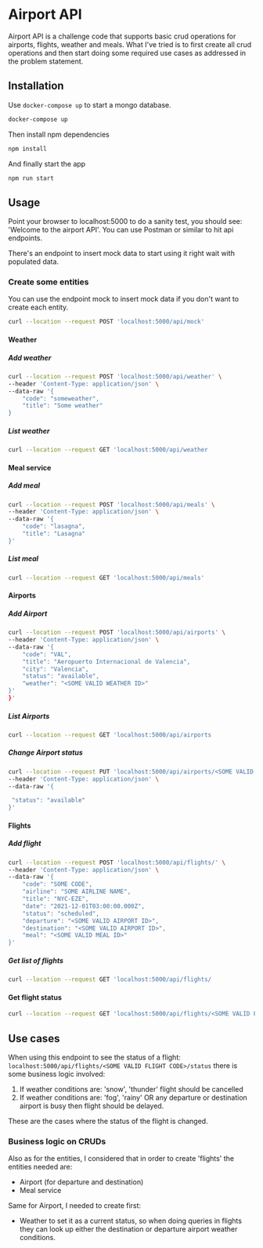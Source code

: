 # Airport API

Airport API is a challenge code that supports basic crud operations for airports, flights, weather and meals. What I've tried is to first create all crud operations and then start doing some required use cases as addressed in the problem statement.

## Installation

Use `docker-compose up` to start a mongo database.

```bash
docker-compose up
```

Then install npm dependencies

```bash
npm install
```

And finally start the app

```bash
npm run start
```

## Usage

Point your browser to localhost:5000 to do a sanity test, you should see: 'Welcome to the airport API'.
You can use Postman or similar to hit api endpoints.

There's an endpoint to insert mock data to start using it right wait with populated data.

### Create some entities

You can use the endpoint mock to insert mock data if you don't want to create each entity.

```bash
curl --location --request POST 'localhost:5000/api/mock'
```

#### Weather

##### Add weather

```bash
curl --location --request POST 'localhost:5000/api/weather' \
--header 'Content-Type: application/json' \
--data-raw '{
    "code": "someweather",
    "title": "Some weather"
}
```

##### List weather

```bash
curl --location --request GET 'localhost:5000/api/weather
```

#### Meal service

##### Add meal

```bash
curl --location --request POST 'localhost:5000/api/meals' \
--header 'Content-Type: application/json' \
--data-raw '{
    "code": "lasagna",
    "title": "Lasagna"
}'
```

##### List meal

```bash
curl --location --request GET 'localhost:5000/api/meals'
```

#### Airports

##### Add Airport

```bash
curl --location --request POST 'localhost:5000/api/airports' \
--header 'Content-Type: application/json' \
--data-raw '{
    "code": "VAL",
    "title": "Aeropuerto Internacional de Valencia",
    "city": "Valencia",
    "status": "available",
    "weather": "<SOME VALID WEATHER ID>"
}'
}'
```

##### List Airports

```bash
curl --location --request GET 'localhost:5000/api/airports
```

##### Change Airport status

```bash
curl --location --request PUT 'localhost:5000/api/airports/<SOME VALID AIRPORT ID>/status' \
--header 'Content-Type: application/json' \
--data-raw '{

 "status": "available"
}'
```

#### Flights

##### Add flight

```bash
curl --location --request POST 'localhost:5000/api/flights/' \
--header 'Content-Type: application/json' \
--data-raw '{
    "code": "SOME CODE",
    "airline": "SOME AIRLINE NAME",
    "title": "NYC-EZE",
    "date": "2021-12-01T03:00:00.000Z",
    "status": "scheduled",
    "departure": "<SOME VALID AIRPORT ID>",
    "destination": "<SOME VALID AIRPORT ID>",
    "meal": "<SOME VALID MEAL ID>"
}'
```

##### Get list of flights

```bash
curl --location --request GET 'localhost:5000/api/flights/
```

#### Get flight status

```bash
curl --location --request GET 'localhost:5000/api/flights/<SOME VALID FLIGHT CODE>/status'
```

## Use cases

When using this endpoint to see the status of a flight: `localhost:5000/api/flights/<SOME VALID FLIGHT CODE>/status` there is some business logic involved:

1. If weather conditions are: 'snow', 'thunder' flight should be cancelled
2. If weather conditions are: 'fog', 'rainy' OR any departure or destination airport is busy then flight should be delayed.

These are the cases where the status of the flight is changed.

### Business logic on CRUDs

Also as for the entities, I considered that in order to create 'flights' the entities needed are:

- Airport (for departure and destination)
- Meal service

Same for Airport, I needed to create first:

- Weather to set it as a current status, so when doing queries in flights they can look up either the destination or departure airport weather conditions.
